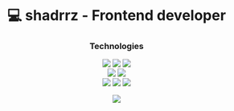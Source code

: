 <h1 align="center">💻 shadrrz - Frontend developer </h1>

<h3 align="center">Technologies</h1>
<div align="center">
  <div>
    <img src="https://img.shields.io/badge/HTML5-090909?style=for-the-badge&logo=html5&logoColor=E34F26">
    <img src="https://img.shields.io/badge/CSS3-090909?style=for-the-badge&logo=css3&logoColor=1572B6">
    <img src="https://img.shields.io/badge/Sass-090909?style=for-the-badge&logo=sass&logoColor=CC6699">
  </div>
  <div>
    <img src="https://img.shields.io/badge/JavaScript-090909?style=for-the-badge&logo=javascript&logoColor=F7DF1E">
    <img src="https://img.shields.io/badge/TypeScript-090909?style=for-the-badge&logo=typescript&logoColor=007ACC">
  </div>
  <div>
    <img src="https://img.shields.io/badge/React-090909?style=for-the-badge&logo=react&logoColor=61DAFB">
    <img src="https://img.shields.io/badge/React_Router-090909?style=for-the-badge&logo=react-router&logoColor=CA4245">
    <img src="https://img.shields.io/badge/Tailwind_CSS-090909?style=for-the-badge&logo=tailwind-css&logoColor=38B2AC">
  </div>
</p>


<p align="center">
  <img src="https://github-readme-stats.vercel.app/api/top-langs/?username=shadrzz&layout=compact&theme=bear&hide_border=true">
</p>
